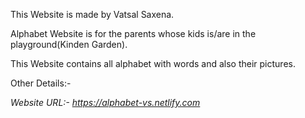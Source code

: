 This Website is made by Vatsal Saxena.

Alphabet Website is for the parents whose kids is/are in the playground(Kinden Garden).

This Website contains all alphabet with words and also their pictures.

Other Details:-

*Website URL:- https://alphabet-vs.netlify.com*
